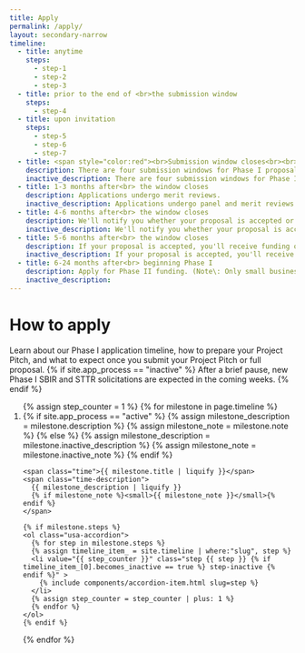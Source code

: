 ```yaml
---
title: Apply
permalink: /apply/
layout: secondary-narrow
timeline:
  - title: anytime
    steps:
      - step-1
      - step-2
      - step-3
  - title: prior to the end of <br>the submission window
    steps:
      - step-4
  - title: upon invitation
    steps:
      - step-5
      - step-6
      - step-7
  - title: <span style="color:red"><br>Submission window closes<br><br><br><br></span>
    description: There are four submission windows for Phase I proposals in 2020:<br>{{ site.solicitation_window_1 }}<br>{{ site.solicitation_window_2 }}<br>{{ site.solicitation_window_3 }}<br>{{ site.solicitation_window_4 }}
    inactive_description: There are four submission windows for Phase I proposals in 2020:<br>{{ site.solicitation_window_1 }}<br>{{ site.solicitation_window_2 }}<br>{{ site.solicitation_window_3 }}<br>{{ site.solicitation_window_4 }}
  - title: 1-3 months after<br> the window closes
    description: Applications undergo merit reviews.
    inactive_description: Applications undergo panel and merit reviews.
  - title: 4-6 months after<br> the window closes
    description: We'll notify you whether your proposal is accepted or declined.
    inactive_description: We'll notify you whether your proposal is accepted or declined.
  - title: 5-6 months after<br> the window closes
    description: If your proposal is accepted, you'll receive funding of up to $256,000.
    inactive_description: If your proposal is accepted, you'll receive funding of up to $256,000.
  - title: 6-24 months after<br> beginning Phase I
    description: Apply for Phase II funding. (Note\: Only small businesses with a Phase I award can submit a Phase II proposal). There are four submission windows for Phase II proposals in 2020:<br>{{ site.solicitation_window_1 }}<br>{{ site.solicitation_window_2 }}<br>{{ site.solicitation_window_3 }}<br>{{ site.solicitation_window_4 }}
    inactive_description: 
---
```

<head>
<script type="text/javascript">
setTimeout(function(){var a=document.createElement("script");
var b=document.getElementsByTagName("script")[0];
a.src=document.location.protocol+"//script.crazyegg.com/pages/scripts/0041/5508.js?"+Math.floor(new Date().getTime()/3600000);
a.async=true;a.type="text/javascript";b.parentNode.insertBefore(a,b)}, 1);
</script>
</head>
<h1 class="page-title">How to apply</h1>

<p class="text-medium">
Learn about our Phase I application timeline, how to prepare your Project Pitch, and what to expect once you submit your Project Pitch or full proposal.
{% if site.app_process == "inactive" %}
After a brief pause, new Phase I SBIR and STTR solicitations are expected in the coming weeks.
{% endif %}
</p>

<ol class="timeline {% if site.app_process == "inactive" %} timeline-inactive {% endif %}">
{% assign step_counter = 1 %}
{% for milestone in page.timeline %}
  <li class="timeline-step{% if milestone.deadline %} timeline-step-deadline{% endif %}">
    {% if site.app_process == "active" %}
      {% assign milestone_description = milestone.description %}
      {% assign milestone_note = milestone.note %}
    {% else %}
      {% assign milestone_description = milestone.inactive_description %}
      {% assign milestone_note = milestone.inactive_note %}
    {% endif %}

    <span class="time">{{ milestone.title | liquify }}</span>
    <span class="time-description">
      {{ milestone_description | liquify }}
      {% if milestone_note %}<small>{{ milestone_note }}</small>{% endif %}
    </span>

    {% if milestone.steps %}
    <ol class="usa-accordion">
      {% for step in milestone.steps %}
      {% assign timeline_item_ = site.timeline | where:"slug", step %}
      <li value="{{ step_counter }}" class="step {{ step }} {% if timeline_item_[0].becomes_inactive == true %} step-inactive {% endif %}" >
        {% include components/accordion-item.html slug=step %}
      </li>
      {% assign step_counter = step_counter | plus: 1 %}
      {% endfor %}
    </ol>
    {% endif %}
  </li>
{% endfor %}
</ol>
